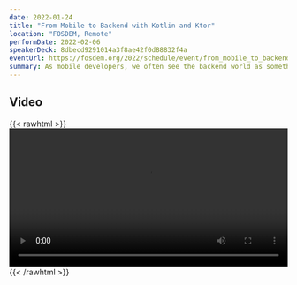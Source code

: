 ```yaml
---
date: 2022-01-24
title: "From Mobile to Backend with Kotlin and Ktor"
location: "FOSDEM, Remote"
performDate: 2022-02-06
speakerDeck: 8dbecd9291014a3f8ae42f0d88832f4a
eventUrl: https://fosdem.org/2022/schedule/event/from_mobile_to_backend/
summary: As mobile developers, we often see the backend world as something magical that "does things". But what if I tell you that you can easily build a backend even if mobile is your thing?<br><br>With this talk, I want to show how it is possible to bring your mobile knowledge (and shift it a little bit) to build a backend with Kotlin and Ktor. I will show how to structure the project, set up Dependency Injection, connect to a database and test everything to have a working backend ready to be deployed.
---
```


## Video 

{{< rawhtml >}}
<br>
<video controls width="100%">
	<source src="https://ftp.fau.de/fosdem/2022/D.kotlin/from_mobile_to_backend.webm" type="video/webm"> 
</video>
{{< /rawhtml >}}

